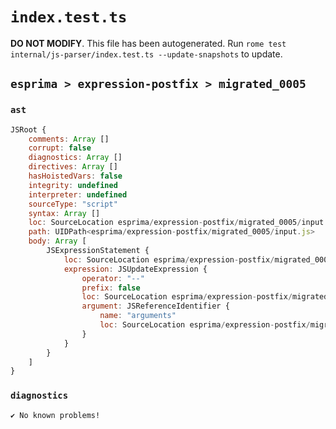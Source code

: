 # `index.test.ts`

**DO NOT MODIFY**. This file has been autogenerated. Run `rome test internal/js-parser/index.test.ts --update-snapshots` to update.

## `esprima > expression-postfix > migrated_0005`

### `ast`

```javascript
JSRoot {
	comments: Array []
	corrupt: false
	diagnostics: Array []
	directives: Array []
	hasHoistedVars: false
	integrity: undefined
	interpreter: undefined
	sourceType: "script"
	syntax: Array []
	loc: SourceLocation esprima/expression-postfix/migrated_0005/input.js 1:0-2:0
	path: UIDPath<esprima/expression-postfix/migrated_0005/input.js>
	body: Array [
		JSExpressionStatement {
			loc: SourceLocation esprima/expression-postfix/migrated_0005/input.js 1:0-1:11
			expression: JSUpdateExpression {
				operator: "--"
				prefix: false
				loc: SourceLocation esprima/expression-postfix/migrated_0005/input.js 1:0-1:11
				argument: JSReferenceIdentifier {
					name: "arguments"
					loc: SourceLocation esprima/expression-postfix/migrated_0005/input.js 1:0-1:9 (arguments)
				}
			}
		}
	]
}
```

### `diagnostics`

```
✔ No known problems!

```

